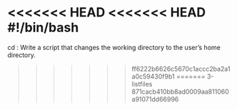 <<<<<<< HEAD
<<<<<<< HEAD
#!/bin/bash
=======
cd : Write a script that changes the working directory to the user’s home directory.
>>>>>>> ff6222b6626c5670c1accc2ba2a1a0c59430f9b1
=======
3-listfiles
>>>>>>> 871cacb410bb8ad0009aa811060a91071dd66996
